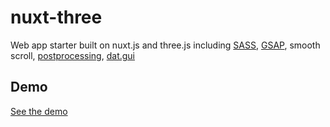 # nuxt-three
Web app starter built on nuxt.js and three.js including [SASS](https://sass-lang.com/), [GSAP](https://greensock.com/gsap/), smooth scroll, [postprocessing](https://github.com/vanruesc/postprocessing), [dat.gui](https://github.com/dataarts/dat.gui)


## Demo
[See the demo](https://nuxt-three.netlify.app/)
